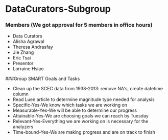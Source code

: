 DataCurators-Subgroup
=====================


### Members (We got approval for 5 members in office hours)

* Data Curators
 * Alisha Agrawal
 * Theresa Andrasfay
 * Jie Zhang
 * Eric Tsai
* Presentor
 * Lorraine Hsiao 
 
###Group SMART Goals and Tasks

* Clean up the SCEC data from 1938-2013: remove NA's, create datetime column
* Read Luen article to determine magnitude type needed for analysis
* Specific-Yes-We know which tasks we are working on
* Measurable-Yes-We will be able to determine our progress
* Attainable-Yes-We are choosing goals we can reach by Tuesday
* Relevant-Yes-Everything we are working on is necessary for the analyzers
* Time-bound-Yes-We are making progress and are on track to finish
